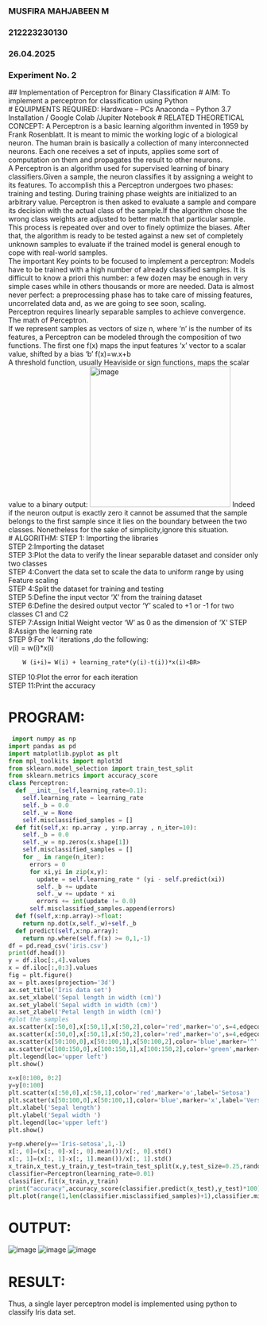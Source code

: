 <H3>MUSFIRA MAHJABEEN M</H3>
<H3>212223230130</H3>
<H3>26.04.2025</H3>
<H3>Experiment No. 2 </H3>
## Implementation of Perceptron for Binary Classification
# AIM:
To implement a perceptron for classification using Python<BR>
# EQUIPMENTS REQUIRED:
Hardware – PCs
Anaconda – Python 3.7 Installation / Google Colab /Jupiter Notebook
# RELATED THEORETICAL CONCEPT:
A Perceptron is a basic learning algorithm invented in 1959 by Frank Rosenblatt. It is meant to mimic the working logic of a biological neuron. The human brain is basically a collection of many interconnected neurons. Each one receives a set of inputs, applies some sort of computation on them and propagates the result to other neurons.<BR>
A Perceptron is an algorithm used for supervised learning of binary classifiers.Given a sample, the neuron classifies it by assigning a weight to its features. To accomplish this a Perceptron undergoes two phases: training and testing. During training phase weights are initialized to an arbitrary value. Perceptron is then asked to evaluate a sample and compare its decision with the actual class of the sample.If the algorithm chose the wrong class weights are adjusted to better match that particular sample. This process is repeated over and over to finely optimize the biases. After that, the algorithm is ready to be tested against a new set of completely unknown samples to evaluate if the trained model is general enough to cope with real-world samples.<BR>
The important Key points to be focused to implement a perceptron:
Models have to be trained with a high number of already classified samples. It is difficult to know a priori this number: a few dozen may be enough in very simple cases while in others thousands or more are needed.
Data is almost never perfect: a preprocessing phase has to take care of missing features, uncorrelated data and, as we are going to see soon, scaling.<BR>
Perceptron requires linearly separable samples to achieve convergence.
The math of Perceptron. <BR>
If we represent samples as vectors of size n, where ‘n’ is the number of its features, a Perceptron can be modeled through the composition of two functions. The first one f(x) maps the input features  ‘x’  vector to a scalar value, shifted by a bias ‘b’
f(x)=w.x+b
 <BR>
A threshold function, usually Heaviside or sign functions, maps the scalar value to a binary output:
<img width="283" alt="image" src="https://github.com/Lavanyajoyce/Ex-2--NN/assets/112920679/c6d2bd42-3ec1-42c1-8662-899fa450f483">
Indeed if the neuron output is exactly zero it cannot be assumed that the sample belongs to the first sample since it lies on the boundary between the two classes. Nonetheless for the sake of simplicity,ignore this situation.<BR>
# ALGORITHM:
STEP 1: Importing the libraries<BR>
STEP 2:Importing the dataset<BR>
STEP 3:Plot the data to verify the linear separable dataset and consider only two classes<BR>
STEP 4:Convert the data set to scale the data to uniform range by using Feature scaling<BR>
STEP 4:Split the dataset for training and testing<BR>
STEP 5:Define the input vector ‘X’ from the training dataset<BR>
STEP 6:Define the desired output vector ‘Y’ scaled to +1 or -1 for two classes C1 and C2<BR>
STEP 7:Assign Initial Weight vector ‘W’ as 0 as the dimension of ‘X’
STEP 8:Assign the learning rate<BR>
STEP 9:For ‘N ‘ iterations ,do the following:<BR>
        v(i) = w(i)*x(i)<BR>
        
        W (i+i)= W(i) + learning_rate*(y(i)-t(i))*x(i)<BR>
STEP 10:Plot the error for each iteration <BR>
STEP 11:Print the accuracy<BR>
# PROGRAM:
```python
 import numpy as np
import pandas as pd
import matplotlib.pyplot as plt
from mpl_toolkits import mplot3d
from sklearn.model_selection import train_test_split
from sklearn.metrics import accuracy_score
class Perceptron:
  def __init__(self,learning_rate=0.1):
    self.learning_rate = learning_rate
    self._b = 0.0
    self._w = None
    self.misclassified_samples = []
  def fit(self,x: np.array , y:np.array , n_iter=10):
    self._b = 0.0
    self._w = np.zeros(x.shape[1])
    self.misclassified_samples = []
    for _ in range(n_iter):
      errors = 0
      for xi,yi in zip(x,y):
        update = self.learning_rate * (yi - self.predict(xi))
        self._b += update 
        self._w += update * xi
        errors += int(update != 0.0)
      self.misclassified_samples.append(errors)
  def f(self,x:np.array)->float:
    return np.dot(x,self._w)+self._b
  def predict(self,x:np.array):
    return np.where(self.f(x) >= 0,1,-1)
df = pd.read_csv('iris.csv')
print(df.head())
y = df.iloc[:,4].values
x = df.iloc[:,0:3].values
fig = plt.figure()
ax = plt.axes(projection='3d')
ax.set_title('Iris data set')
ax.set_xlabel('Sepal length in width (cm)')
ax.set_ylabel('Sepal width in width (cm)')
ax.set_zlabel('Petal length in width (cm)')
#plot the samples
ax.scatter(x[:50,0],x[:50,1],x[:50,2],color='red',marker='o',s=4,edgecolor='red',label="Iris Setosa")
ax.scatter(x[:50,0],x[:50,1],x[:50,2],color='red',marker='o',s=4,edgecolor='red',label="Iris Setosa")
ax.scatter(x[50:100,0],x[50:100,1],x[50:100,2],color='blue',marker='^',s=4,edgecolor='blue',label="Iris Versicolor")
ax.scatter(x[100:150,0],x[100:150,1],x[100:150,2],color='green',marker='s',s=4,edgecolor='green',label="Iris Virginica")
plt.legend(loc='upper left')
plt.show()

x=x[0:100, 0:2]
y=y[0:100]
plt.scatter(x[:50,0],x[:50,1],color='red',marker='o',label='Setosa')
plt.scatter(x[50:100,0],x[50:100,1],color='blue',marker='x',label='Versicolor')
plt.xlabel('Sepal length')
plt.ylabel('Sepal width ')
plt.legend(loc='upper left')
plt.show()

y=np.where(y=='Iris-setosa',1,-1)
x[:, 0]=(x[:, 0]-x[:, 0].mean())/x[:, 0].std()
x[:, 1]=(x[:, 1]-x[:, 1].mean())/x[:, 1].std()
x_train,x_test,y_train,y_test=train_test_split(x,y,test_size=0.25,random_state=0)
classifier=Perceptron(learning_rate=0.01)
classifier.fit(x_train,y_train)
print("accuracy",accuracy_score(classifier.predict(x_test),y_test)*100)
plt.plot(range(1,len(classifier.misclassified_samples)+1),classifier.misclassified_samples,marker='o')

```
# OUTPUT:
![image](https://github.com/user-attachments/assets/82a6a0cb-663e-4770-bfa7-fa2a4062078d)
![image](https://github.com/user-attachments/assets/8f2e0261-6789-424b-9d33-c8004af87335)
![image](https://github.com/user-attachments/assets/47475404-6f66-4065-b846-adb796370fd1)
# RESULT:
 Thus, a single layer perceptron model is implemented using python to classify Iris data set.
